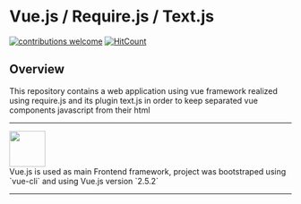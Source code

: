 # Vue.js / Require.js / Text.js
[![contributions welcome](https://img.shields.io/badge/contributions-welcome-brightgreen.svg?style=flat)](https://github.com/kodi/esta/vue-webpack-docker-nginx)
[![HitCount](http://hits.dwyl.com/kodi/vue-webpack-docker-nginx.svg)](http://hits.dwyl.com/kodi/vue-webpack-docker-nginx)



## Overview

This repository contains a web application using vue framework realized using require.js and its plugin text.js in order to keep separated vue components javascript from their html 

<hr/>

<div>
    <img src="https://upload.wikimedia.org/wikipedia/commons/f/f1/Vue.png" width="64px"/>
    <br>
    Vue.js is used as main Frontend framework, project was bootstraped using `vue-cli` and using Vue.js version `2.5.2`
</div>
<hr/>